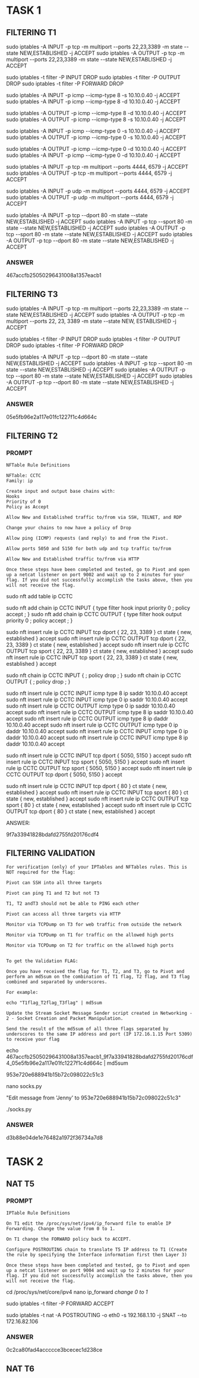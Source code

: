 # TASK 1


## FILTERING T1

sudo iptables -A INPUT -p tcp -m multiport --ports 22,23,3389 -m state --state NEW,ESTABLISHED -j ACCEPT
sudo iptables -A OUTPUT -p tcp -m multiport --ports 22,23,3389 -m state --state NEW,ESTABLISHED -j ACCEPT


sudo iptables -t filter -P INPUT DROP
sudo iptables -t filter -P OUTPUT DROP
sudo iptables -t filter -P FORWARD DROP

sudo iptables -A INPUT -p icmp --icmp-type 8 -s 10.10.0.40 -j ACCEPT
sudo iptables -A INPUT -p icmp --icmp-type 8 -d 10.10.0.40 -j ACCEPT

sudo iptables -A OUTPUT -p icmp --icmp-type 8 -d 10.10.0.40 -j ACCEPT
sudo iptables -A OUTPUT -p icmp --icmp-type 8 -s 10.10.0.40 -j ACCEPT

sudo iptables -A INPUT -p icmp --icmp-type 0 -s 10.10.0.40 -j ACCEPT
sudo iptables -A OUTPUT -p icmp --icmp-type 0 -s 10.10.0.40 -j ACCEPT

sudo iptables -A OUTPUT -p icmp --icmp-type 0 -d 10.10.0.40 -j ACCEPT
sudo iptables -A INPUT -p icmp --icmp-type 0 -d 10.10.0.40 -j ACCEPT

sudo iptables -A INPUT -p tcp -m multiport --ports 4444, 6579 -j ACCEPT
sudo iptables -A OUTPUT -p tcp -m multiport --ports 4444, 6579 -j ACCEPT

sudo iptables -A INPUT -p udp -m multiport --ports 4444, 6579 -j ACCEPT
sudo iptables -A OUTPUT -p udp -m multiport --ports 4444, 6579 -j ACCEPT

sudo iptables -A INPUT -p tcp --dport 80 -m state --state NEW,ESTABLISHED -j ACCEPT
sudo iptables -A INPUT -p tcp --sport 80 -m state --state NEW,ESTABLISHED -j ACCEPT
sudo iptables -A OUTPUT -p tcp --sport 80 -m state --state NEW,ESTABLISHED -j ACCEPT
sudo iptables -A OUTPUT -p tcp --dport 80 -m state --state NEW,ESTABLISHED -j ACCEPT



### ANSWER 

  467accfb25050296431008a1357eacb1



  ## FILTERING T3

  sudo iptables -A INPUT -p tcp -m multiport --ports 22,23,3389 -m state --state NEW,ESTABLISHED -j ACCEPT
sudo iptables -A OUTPUT -p tcp -m multiport --ports 22, 23, 3389 -m state --state NEW, ESTABLISHED -j ACCEPT


sudo iptables -t filter -P INPUT DROP
sudo iptables -t filter -P OUTPUT DROP
sudo iptables -t filter -P FORWARD DROP


sudo iptables -A INPUT -p tcp --dport 80 -m state --state NEW,ESTABLISHED -j ACCEPT
sudo iptables -A INPUT -p tcp --sport 80 -m state --state NEW,ESTABLISHED -j ACCEPT
sudo iptables -A OUTPUT -p tcp --sport 80 -m state --state NEW,ESTABLISHED -j ACCEPT
sudo iptables -A OUTPUT -p tcp --dport 80 -m state --state NEW,ESTABLISHED -j ACCEPT


### ANSWER

05e5fb96e2a117e01fc1227f1c4d664c


## FILTERING T2

### PROMPT 
```
NFTable Rule Definitions

NFTable: CCTC
Family: ip

Create input and output base chains with:
Hooks
Priority of 0
Policy as Accept

Allow New and Established traffic to/from via SSH, TELNET, and RDP

Change your chains to now have a policy of Drop

Allow ping (ICMP) requests (and reply) to and from the Pivot.

Allow ports 5050 and 5150 for both udp and tcp traffic to/from

Allow New and Established traffic to/from via HTTP

Once these steps have been completed and tested, go to Pivot and open up a netcat listener on port 9002 and wait up to 2 minutes for your flag. If you did not successfully accomplish the tasks above, then you will not receive the flag.
```
sudo nft add table ip CCTC

sudo nft add chain ip CCTC INPUT { type filter hook input priority 0 \; policy accept \; }
sudo nft add chain ip CCTC OUTPUT { type filter hook output priority 0 \; policy accept \; }


sudo nft insert rule ip CCTC INPUT tcp dport { 22, 23, 3389 } ct state { new, established } accept 
sudo nft insert rule ip CCTC OUTPUT tcp dport { 22, 23, 3389 } ct state { new, established } accept 
sudo nft insert rule ip CCTC OUTPUT tcp sport { 22, 23, 3389 } ct state { new, established } accept 
sudo nft insert rule ip CCTC INPUT tcp sport { 22, 23, 3389 } ct state { new, established } accept

sudo nft chain ip CCTC INPUT { \; policy drop \; }
sudo nft chain ip CCTC OUTPUT { \; policy drop \; }


sudo nft insert rule ip CCTC INPUT icmp type 8 ip  saddr 10.10.0.40 accept
sudo nft insert rule ip CCTC INPUT icmp type 0 ip  saddr 10.10.0.40 accept
sudo nft insert rule ip CCTC OUTPUT icmp type 0 ip  saddr 10.10.0.40 accept
sudo nft insert rule ip CCTC OUTPUT icmp type 8 ip  saddr 10.10.0.40 accept
sudo nft insert rule ip CCTC OUTPUT icmp type 8 ip  daddr 10.10.0.40 accept
sudo nft insert rule ip CCTC OUTPUT icmp type 0 ip  daddr 10.10.0.40 accept
sudo nft insert rule ip CCTC INPUT icmp type 0 ip  daddr 10.10.0.40 accept
sudo nft insert rule ip CCTC INPUT icmp type 8 ip  daddr 10.10.0.40 accept



sudo nft insert rule ip CCTC INPUT tcp dport { 5050, 5150 }  accept
sudo nft insert rule ip CCTC INPUT tcp sport { 5050, 5150 }  accept
sudo nft insert rule ip CCTC OUTPUT tcp sport { 5050, 5150 }  accept
sudo nft insert rule ip CCTC OUTPUT tcp dport { 5050, 5150 }  accept

sudo nft insert rule ip CCTC INPUT tcp dport { 80 } ct state { new, established } accept
sudo nft insert rule ip CCTC INPUT tcp sport { 80 } ct state { new, established } accept
sudo nft insert rule ip CCTC OUTPUT tcp sport { 80 } ct state { new, established } accept
sudo nft insert rule ip CCTC OUTPUT tcp dport { 80 } ct state { new, established } accept


ANSWER:

9f7a33941828bdafd2755fd20176cdf4


## FILTERING VALIDATION

```
For verification (only) of your IPTables and NFTables rules. This is NOT required for the flag:

Pivot can SSH into all three targets

Pivot can ping T1 and T2 but not T3

T1, T2 andT3 should not be able to PING each other

Pivot can access all three targets via HTTP

Monitor via TCPDump on T3 for web traffic from outside the network

Monitor via TCPDump on T1 for traffic on the allowed high ports

Monitor via TCPDump on T2 for traffic on the allowed high ports


To get the Validation FLAG:

Once you have received the flag for T1, T2, and T3, go to Pivot and perform an md5sum on the combination of T1 flag, T2 flag, and T3 flag combined and separated by underscores.

For example:

echo "T1flag_T2flag_T3flag" | md5sum

Update the Stream Socket Message Sender script created in Networking - 2 - Socket Creation and Packet Manipulation.

Send the result of the md5sum of all three flags separated by underscores to the same IP address and port (IP 172.16.1.15 Port 5309) to receive your flag
```
echo 467accfb25050296431008a1357eacb1_9f7a33941828bdafd2755fd20176cdf4_05e5fb96e2a117e01fc1227f1c4d664c | md5sum

953e720e688941b15b72c098022c51c3

nano socks.py

"Edit message from 'Jenny' to  953e720e688941b15b72c098022c51c3"

./socks.py 

### ANSWER 

d3b88e04de1e76482a1972f36734a7d8


# TASK 2
## NAT T5

### PROMPT
```
IPTable Rule Definitions

On T1 edit the /proc/sys/net/ipv4/ip_forward file to enable IP Forwarding. Change the value from 0 to 1.

On T1 change the FORWARD policy back to ACCEPT.

Configure POSTROUTING chain to translate T5 IP address to T1 (Create the rule by specifying the Interface information first then Layer 3)

Once these steps have been completed and tested, go to Pivot and open up a netcat listener on port 9004 and wait up to 2 minutes for your flag. If you did not successfully accomplish the tasks above, then you will not receive the flag.
```
cd /proc/sys/net/core/ipv4
nano ip_forward
*change 0 to 1*

sudo iptables -t filter -P FORWARD ACCEPT

sudo iptables -t nat -A POSTROUTING -o eth0 -s 192.168.1.10 -j SNAT --to 172.16.82.106

### ANSWER

0c2ca80fad4accccce3bcecec1d238ce

## NAT T6



